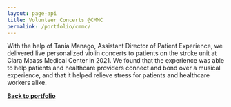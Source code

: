 ```yaml
---
layout: page-api
title: Volunteer Concerts @CMMC
permalink: /portfolio/cmmc/
---
```


With the help of Tania Manago, Assistant Director of Patient Experience, we delivered live personalized violin concerts to patients on the stroke unit at Clara Maass Medical Center in 2021. We found that the experience was able to help patients and healthcare providers connect and bond over a musical experience, and that it helped relieve stress for patients and healthcare workers alike.

<!-- To learn more about volunteering at Clara Maass Medical Center, please follow [this link.](https://www.rwjbh.org/clara-maass-medical-center/volunteer/) -->

<p class="cta"><a href="https://tekne-creative.github.io/tekne/portfolio/#-performing-arts-" class="button"><b>Back to portfolio</b></a></p>